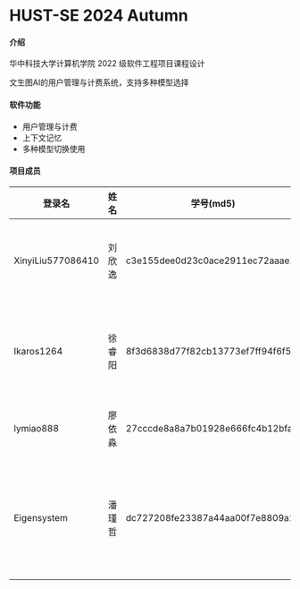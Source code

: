 # HUST-SE 2024 Autumn

#### 介绍

华中科技大学计算机学院 2022 级软件工程项目课程设计

文生图AI的用户管理与计费系统，支持多种模型选择

#### 软件功能

- 用户管理与计费
- 上下文记忆
- 多种模型切换使用

#### 项目成员

| 登录名        | 姓名   | 学号(md5)       | 分工                                          | 贡献 |
| ------------- | ------ | ---------- | ------------------------------------------ | ---- |
| XinyiLiu577086410 | 刘欣逸 | c3e155dee0d23c0ace2911ec72aaae2a | 网页前端设计 | 25%  |
| Ikaros1264 | 徐睿阳 | 8f3d6838d77f82cb13773ef7ff94f6f5 | 后端服务器设计 | 25%  |
| lymiao888     | 廖依淼 | 27cccde8a8a7b01928e666fc4b12bfa4 | 文档撰写 | 25%  |
| Eigensystem   | 潘瑾哲 | dc727208fe23387a44aa00f7e8809a1f | 大模型部署及API接口 | 25%  |